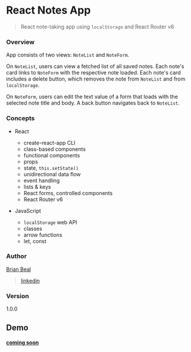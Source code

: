 # React Notes App

> React note-taking app using `localStorage` and React Router v6

### Overview

App consists of two views: `NoteList` and `NoteForm`.

On `NoteList`, users can view a fetched list of all saved notes. Each note's card links to `NoteForm` with the respective note loaded. Each note's card includes a delete button, which removes the note from `NoteList` and from `localStorage`.

On `NoteForm`, users can edit the text value of a form that loads with the selected note title and body. A back button navigates back to `NoteList`.

### Concepts

* React
  * create-react-app CLI
  * class-based components
  * functional components
  * props
  * state, `this.setState()`
  * unidirectional data flow
  * event handling
  * lists & keys
  * React forms, controlled components
  * React Router v6

* JavaScript 
  * `localStorage` web API
  * classes
  * arrow functions
  * let, const

### Author

[Brian Beal](https://github.com/brianwbeal)

> [linkedin](https://www.linkedin.com/in/brianwbeal/)

### Version

1.0.0

## Demo

#### [coming soon](#)